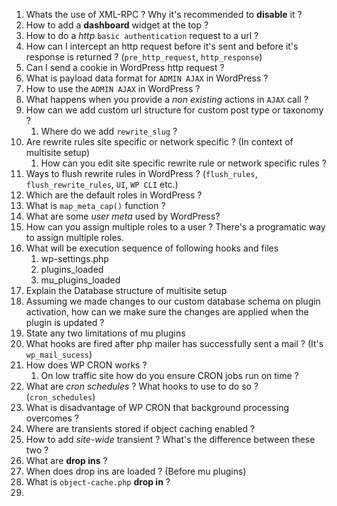 1. Whats the use of XML-RPC ? Why it's recommended to **disable** it ?
2. How to add a **dashboard** widget at the top ?
3. How to do a *http* `basic authentication` request to a url ?
4. How can I intercept an http request before it's sent and before it's response is returned ? (`pre_http_request`, `http_response`)
5. Can I send a cookie in WordPress http request ?
6. What is payload data format for `ADMIN AJAX` in WordPress ?
7. How to use the `ADMIN AJAX` in WordPress ?
8. What happens when you provide a *non existing* actions in `AJAX` call ?
9. How can we add custom  url structure for custom post type or taxonomy ?
	1. Where do we add `rewrite_slug` ?
10. Are rewrite rules site specific or network specific ? (In context of multisite setup) 
	1. How can you edit site specific rewrite rule or network specific rules ?
11. Ways to flush rewrite rules in WordPress ? (`flush_rules`, `flush_rewrite_rules`, `UI`, `WP CLI` etc.)
12. Which are the default roles in WordPress ?
13. What is `map_meta_cap()` function ?
14. What are some *user meta* used by WordPress?
15. How can you assign multiple roles to a user ? There's a programatic way to assign multiple roles. 
16. What will be execution sequence of following hooks and files
	1. wp-settings.php
	2. plugins_loaded
	3. mu_plugins_loaded
17. Explain the Database structure of multisite setup
18. Assuming we made changes to our custom database schema on plugin activation, how can we make sure the changes are applied when the plugin is updated ?
19. State any two limitations of mu plugins
20. What hooks are fired after php mailer has successfully sent a mail ? (It's `wp_mail_sucess`)
21. How does WP CRON works ?
	1. On low traffic site how do you ensure CRON jobs run on time ?
22. What are *cron schedules* ? What hooks to use to do so ? (`cron_schedules`)
23. What is disadvantage of WP CRON that background processing overcomes ?
24. Where are transients stored if object caching enabled ?
25. How to add *site-wide* transient ? What's the difference between these two ?
26. What are **drop ins** ?
27. When does drop ins are loaded ? (Before mu plugins)
28. What is `object-cache.php` **drop in** ?
29. 